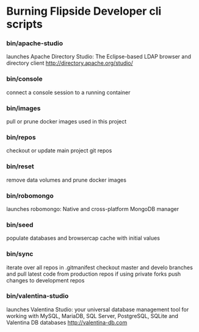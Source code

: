 # Burning Flipside Developer cli scripts

### bin/apache-studio

launches Apache Directory Studio: The Eclipse-based LDAP browser and directory client http://directory.apache.org/studio/

### bin/console

connect a console session to a running container 

### bin/images

pull or prune docker images used in this project

### bin/repos

checkout or update main project git repos

### bin/reset

remove data volumes and prune docker images

### bin/robomongo

launches robomongo: Native and cross-platform MongoDB manager

### bin/seed

populate databases and browsercap cache with initial values

### bin/sync

iterate over all repos in .gitmanifest
checkout master and develo branches and pull latest code from production repos
if using private forks push changes to development repos

### bin/valentina-studio

launches Valentina Studio: your universal database management tool for working with MySQL, MariaDB, SQL Server, PostgreSQL, SQLite and Valentina DB databases http://valentina-db.com

